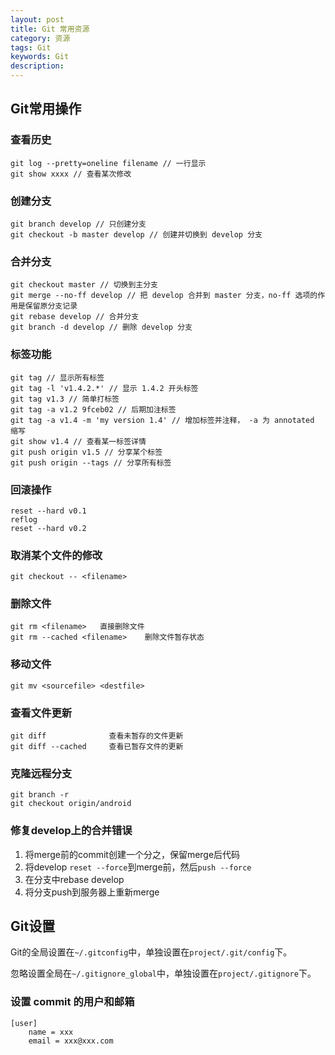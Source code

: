 ```yaml
---
layout: post
title: Git 常用资源
category: 资源
tags: Git
keywords: Git
description: 
---
```


## Git常用操作

### 查看历史

    git log --pretty=oneline filename // 一行显示
    git show xxxx // 查看某次修改

### 创建分支
    
    git branch develop // 只创建分支
    git checkout -b master develop // 创建并切换到 develop 分支

### 合并分支

    git checkout master // 切换到主分支
    git merge --no-ff develop // 把 develop 合并到 master 分支，no-ff 选项的作用是保留原分支记录
    git rebase develop // 合并分支
    git branch -d develop // 删除 develop 分支

### 标签功能
    
    git tag // 显示所有标签
    git tag -l 'v1.4.2.*' // 显示 1.4.2 开头标签
    git tag v1.3 // 简单打标签   
    git tag -a v1.2 9fceb02 // 后期加注标签
    git tag -a v1.4 -m 'my version 1.4' // 增加标签并注释， -a 为 annotated 缩写
    git show v1.4 // 查看某一标签详情
    git push origin v1.5 // 分享某个标签
    git push origin --tags // 分享所有标签

### 回滚操作
    reset --hard v0.1
    reflog
    reset --hard v0.2

### 取消某个文件的修改
    git checkout -- <filename>

### 删除文件
    git rm <filename>   直接删除文件
    git rm --cached <filename>    删除文件暂存状态

### 移动文件
    git mv <sourcefile> <destfile>

### 查看文件更新
    git diff              查看未暂存的文件更新 
    git diff --cached     查看已暂存文件的更新 

### 克隆远程分支
    git branch -r
    git checkout origin/android

### 修复develop上的合并错误

1. 将merge前的commit创建一个分之，保留merge后代码
2. 将develop `reset --force`到merge前，然后`push --force`
3. 在分支中rebase develop
4. 将分支push到服务器上重新merge
    
## Git设置

Git的全局设置在`~/.gitconfig`中，单独设置在`project/.git/config`下。

忽略设置全局在`~/.gitignore_global`中，单独设置在`project/.gitignore`下。

### 设置 commit 的用户和邮箱

```
[user]
    name = xxx
    email = xxx@xxx.com
```